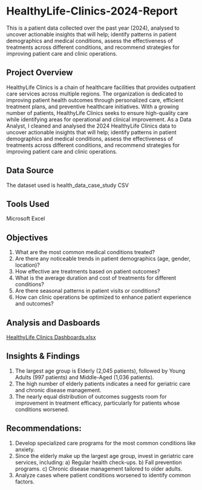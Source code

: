 # HealthyLife-Clinics-2024-Report
This is a patient data collected over the past year (2024), analysed to uncover actionable insights that will help; identify patterns in patient demographics and medical conditions, assess the effectiveness of treatments across different conditions, and recommend strategies for improving patient care and clinic operations.


## Project Overview
HealthyLife Clinics is a chain of healthcare facilities that provides outpatient care
services across multiple regions. The organization is dedicated to improving
patient health outcomes through personalized care, efficient treatment plans,
and preventive healthcare initiatives. With a growing number of patients,
HealthyLife Clinics seeks to ensure high-quality care while identifying areas for
operational and clinical improvement.
As a Data Analyst, I cleaned and analysed the 2024 HealthyLife Clinics data to uncover actionable insights that will help; identify patterns in patient demographics and medical conditions, assess the effectiveness of treatments across different conditions, and recommend strategies for improving patient care and clinic operations.


## Data Source
The dataset used is health_data_case_study CSV


## Tools Used
Microsoft Excel


## Objectives
1. What are the most common medical conditions treated?
2. Are there any noticeable trends in patient demographics (age, gender,
location)?
3. How effective are treatments based on patient outcomes?
4. What is the average duration and cost of treatments for different
conditions?
5. Are there seasonal patterns in patient visits or conditions?
6. How can clinic operations be optimized to enhance patient experience and
outcomes?


## Analysis and Dasboards
[HealthyLife Clinics Dashboards.xlsx](https://github.com/user-attachments/files/19289334/HealthyLife.Clinics.Dashboards.xlsx)


## Insights & Findings
1. The largest age group is Elderly (2,045 patients), followed by Young Adults (997 patients) and Middle-Aged (1,036 patients).
2. The high number of elderly patients indicates a need for geriatric care and chronic disease management.
3. The nearly equal distribution of outcomes suggests room for improvement in treatment efficacy, particularly for patients whose conditions worsened.


## Recommendations:
1. Develop specialized care programs for the most common conditions like anxiety.
2. Since the elderly make up the largest age group, invest in geriatric care services, including:
                           a) Regular health check-ups.
                           b) Fall prevention programs.
                           c) Chronic disease management tailored to older adults.
3. Analyze cases where patient conditions worsened to identify common factors.


   





